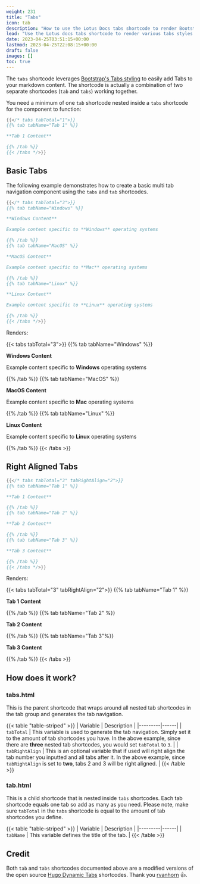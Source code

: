 ```yaml
---
weight: 231
title: "Tabs"
icon: tab
description: "How to use the Lotus Docs tabs shortcode to render Bootstrap Tabs"
lead: "Use the Lotus docs tabs shortcode to render various tabs styles."
date: 2023-04-25T03:51:15+00:00
lastmod: 2023-04-25T22:08:15+00:00
draft: false
images: []
toc: true
---
```


The `tabs` shortcode leverages [Bootstrap's Tabs styling](https://getbootstrap.com/docs/5.3/components/navs-tabs/#tabs) to easily add Tabs to your markdown content. The shortcode is actually a combination of two separate shortcodes (`tab` and `tabs`) working together.

You need a minimum of one `tab` shortcode nested inside a `tabs` shortcode for the component to function:

```go
{{</* tabs tabTotal="1">}}
{{% tab tabName="Tab 1" %}}

**Tab 1 Content**

{{% /tab %}}
{{< /tabs */>}}
```

## Basic Tabs

The following example demonstrates how to create a basic multi tab navigation component using the `tabs` and `tab` shortcodes.

```go
{{</* tabs tabTotal="3">}}
{{% tab tabName="Windows" %}}

**Windows Content**

Example content specific to **Windows** operating systems

{{% /tab %}}
{{% tab tabName="MacOS" %}}

**MacOS Content**

Example content specific to **Mac** operating systems

{{% /tab %}}
{{% tab tabName="Linux" %}}

**Linux Content**

Example content specific to **Linux** operating systems

{{% /tab %}}
{{< /tabs */>}}
```

Renders:

{{< tabs tabTotal="3">}}
{{% tab tabName="Windows" %}}

**Windows Content**

Example content specific to **Windows** operating systems

{{% /tab %}}
{{% tab tabName="MacOS" %}}

**MacOS Content**

Example content specific to **Mac** operating systems

{{% /tab %}}
{{% tab tabName="Linux" %}}

**Linux Content**

Example content specific to **Linux** operating systems

{{% /tab %}}
{{< /tabs >}}

## Right Aligned Tabs

```go
{{</* tabs tabTotal="3" tabRightAlign="2">}}
{{% tab tabName="Tab 1" %}}

**Tab 1 Content**

{{% /tab %}}
{{% tab tabName="Tab 2" %}}

**Tab 2 Content**

{{% /tab %}}
{{% tab tabName="Tab 3" %}}

**Tab 3 Content**

{{% /tab %}}
{{< /tabs */>}}
```

Renders:

{{< tabs tabTotal="3" tabRightAlign="2">}}
{{% tab tabName="Tab 1" %}}

**Tab 1 Content**

{{% /tab %}}
{{% tab tabName="Tab 2" %}}

**Tab 2 Content**

{{% /tab %}}
{{% tab tabName="Tab 3"%}}

**Tab 3 Content**

{{% /tab %}}
{{< /tabs >}}

## How does it work?

### tabs.html

This is the parent shortcode that wraps around all nested tab shortcodes in the tab group and generates the tab navigation.

{{< table "table-striped" >}}
| Variable | Description |
|---------|------|
| `tabTotal` | This variable is used to generate the tab navigation. Simply set it to the amount of tab shortcodes you have. In the above example, since there are **three** nested tab shortcodes, you would set `tabTotal` to `3`. |
| `tabRightAlign` | This is an optional variable that if used will right align the tab number you inputted and all tabs after it. In the above example, since `tabRightAlign` is set to **two**, tabs 2 and 3 will be right aligned. |
{{< /table >}}

### tab.html

This is a child shortcode that is nested inside `tabs` shortcodes. Each tab shortcode equals one tab so add as many as you need. Please note, make sure `tabTotal` in the `tabs` shortcode is equal to the amount of tab shortcodes you define.

{{< table "table-striped" >}}
| Variable | Description |
|---------|------|
| `tabName` | This variable defines the title of the tab. |
{{< /table >}}

## Credit

Both `tab` and `tabs` shortcodes documented above are a modified versions of the open source [Hugo Dynamic Tabs](https://github.com/rvanhorn/hugo-dynamic-tabs/tree/bootstrap5) shortcodes. Thank you [rvanhorn](https://github.com/rvanhorn) 👍.